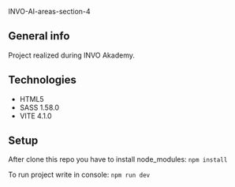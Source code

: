 INVO-AI-areas-section-4

## General info
Project realized during INVO Akademy. 

## Technologies
* HTML5
* SASS 1.58.0
* VITE 4.1.0

## Setup
After clone this repo you have to install node_modules:
`npm install`

To run project write in console:
`npm run dev`

